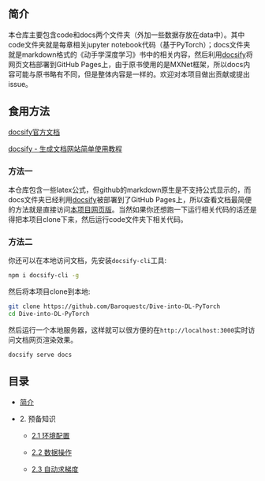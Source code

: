 ## 简介
本仓库主要包含code和docs两个文件夹（外加一些数据存放在data中）。其中code文件夹就是每章相关jupyter notebook代码（基于PyTorch）；docs文件夹就是markdown格式的《动手学深度学习》书中的相关内容，然后利用[docsify](https://docsify.js.org/#/zh-cn/)将网页文档部署到GitHub Pages上，由于原书使用的是MXNet框架，所以docs内容可能与原书略有不同，但是整体内容是一样的。欢迎对本项目做出贡献或提出issue。

## 食用方法 

[docsify官方文档](https://docsify.js.org/#/zh-cn/quickstart)

[docsify - 生成文档网站简单使用教程](https://segmentfault.com/a/1190000017576714)

### 方法一
本仓库包含一些latex公式，但github的markdown原生是不支持公式显示的，而docs文件夹已经利用[docsify](https://docsify.js.org/#/zh-cn/)被部署到了GitHub Pages上，所以查看文档最简便的方法就是直接访问[本项目网页版](https://baroquestc.github.io/Dive-into-DL-PyTorch/)。当然如果你还想跑一下运行相关代码的话还是得把本项目clone下来，然后运行code文件夹下相关代码。

### 方法二
你还可以在本地访问文档，先安装`docsify-cli`工具:
``` bash
npm i docsify-cli -g
```
然后将本项目clone到本地:
``` bash
git clone https://github.com/Baroquestc/Dive-into-DL-PyTorch
cd Dive-into-DL-PyTorch
```
然后运行一个本地服务器，这样就可以很方便的在`http://localhost:3000`实时访问文档网页渲染效果。
``` bash
docsify serve docs
```


## 目录
* [简介]()

* 2\. 预备知识
   
   * [2.1 环境配置](chapter02_prerequisite/2.1_install.md)
   
   * [2.2 数据操作](chapter02_prerequisite/2.2_tensor.md)
   
   * [2.3 自动求梯度](chapter02_prerequisite/2.3_autograd.md)
   
     